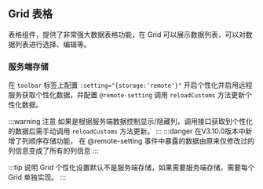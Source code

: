 <div class="demo-header">
<p class="overviewicon">
  <span class="wapi-list-form"/>
</p>

## Grid 表格

<nova-uxlink widget-name="Grid"></nova-uxlink>

表格组件，提供了非常强大数据表格功能，在 Grid 可以展示数据列表，可以对数据列表进行选择、编辑等。
</div>

### 服务端存储

在 `toolbar` 标签上配置 `:setting="{storage:'remote'}"` 开启个性化并启用远程服务获取个性化数据，并配置 `@remote-setting` 调用 `reloadCustoms` 方法更新个性化数据。

:::warning 注意
如果是根据服务端数据控制显示/隐藏列，调用接口获取到个性化的数据后需手动调用 `reloadCustoms` 方法更新。
:::
:::danger  在V3.10.0版本中新增了列顺序存储功能， 在 @remote-setting 事件中暴露的数据由原来仅修改过的列信息变成了所有的列信息
:::

<nova-demo-view link="grid/custom/server-storage"></nova-demo-view>

:::tip 说明
Grid 个性化设置默认不是服务端存储，如果需要服务端存储，需要每个 Grid 单独实现。
:::

<br>
